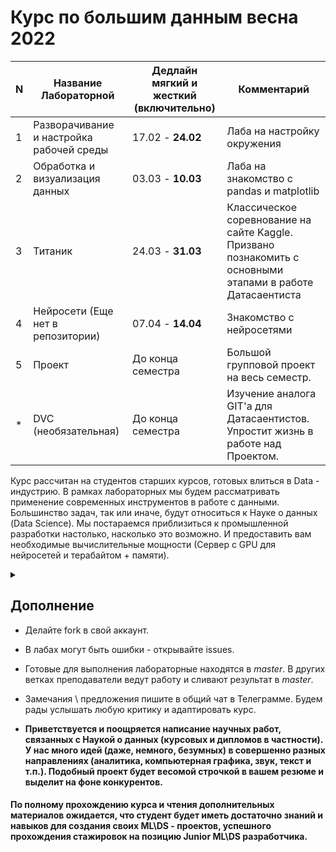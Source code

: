 # Курс по большим данным весна 2022

| N   | Название Лабораторной                    | Дедлайн мягкий и жесткий (включительно) | Комментарий                                                                                                | 
|-----|------------------------------------------|-----------------------------------------|------------------------------------------------------------------------------------------------------------|
| 1   | Разворачивание и настройка рабочей среды | 17.02 - **24.02**                       | Лаба на настройку окружения                                                                                |
| 2   | Обработка и визуализация данных          | 03.03 - **10.03**                       | Лаба на знакомство с pandas и matplotlib                                                                   |
| 3   | Титаник                                  | 24.03 - **31.03**                       | Классическое соревнование на сайте Kaggle. Призвано познакомить с основными этапами в работе Датасаентиста |
| 4   | Нейросети (Еще нет в репозитории)        | 07.04 - **14.04**                       | Знакомство с нейросетями                                                                                   |
| 5   | Проект                                   | До конца семестра                       | Большой групповой проект на весь семестр.                                                                  |
| *   | DVC (необязательная)                     | До конца семестра                       | Изучение аналога GIT'а для Датасаентистов. Упростит жизнь в работе над Проектом.                           |


Курс рассчитан на студентов старших курсов, готовых влиться в Data - индустрию. 
В рамках лабораторных мы будем рассматривать применение современных инструментов в работе с данными. 
Большинство задач, так или иначе, будут относиться к Науке о данных (Data Science). 
Мы постараемся приблизиться к промышленной разработки настолько, насколько это возможно. 
И предоставить вам необходимые вычислительные мощности (Сервер с GPU для нейросетей и терабайтом + памяти).<details><summary></summary>```Но это не точно. Возможно, придется все делать в Colab и т.п.```</details>

## Дополнение
* Делайте fork в свой аккаунт.
* В лабах могут быть ошибки - открывайте issues.
* Готовые для выполнения лабораторные находятся в *master*. В других ветках преподаватели ведут работу и сливают результат в *master*.
* Замечания \ предложения пишите в общий чат в Телеграмме. Будем рады услышать любую критику и адаптировать курс.

* **Приветствуется и поощряется написание научных работ, связанных с Наукой о данных (курсовых и дипломов в частности). У нас много идей (даже, немного, безумных) в совершенно разных направлениях (аналитика, компьютерная графика, звук, текст и т.п.). Подобный проект будет весомой строчкой в вашем резюме и выделит на фоне конкурентов.**
#### По полному прохождению курса и чтения дополнительных материалов ожидается, что студент будет иметь достаточно знаний и навыков для создания своих ML\DS - проектов, успешного прохождения стажировок на позицию Junior ML\DS разработчика.  
